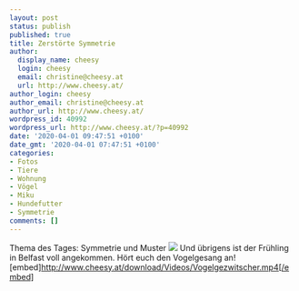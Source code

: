 ```yaml
---
layout: post
status: publish
published: true
title: Zerstörte Symmetrie
author:
  display_name: cheesy
  login: cheesy
  email: christine@cheesy.at
  url: http://www.cheesy.at/
author_login: cheesy
author_email: christine@cheesy.at
author_url: http://www.cheesy.at/
wordpress_id: 40992
wordpress_url: http://www.cheesy.at/?p=40992
date: '2020-04-01 09:47:51 +0100'
date_gmt: '2020-04-01 07:47:51 +0100'
categories:
- Fotos
- Tiere
- Wohnung
- Vögel
- Miku
- Hundefutter
- Symmetrie
comments: []
---
```

Thema des Tages: Symmetrie und Muster
[![](http://www.cheesy.at/wp-content/uploads/09-Zerstörte-Symmetrie.jpg)](http://www.cheesy.at/fotos/sonstiges/zoom-challenge/)
Und übrigens ist der Frühling in Belfast voll angekommen. Hört euch den Vogelgesang an!
[embed]http://www.cheesy.at/download/Videos/Vogelgezwitscher.mp4[/embed]
